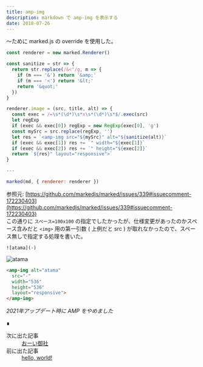 ```yaml
---
title: amp-img
description: markdown で amp-img を表示する
date: 2018-07-26
---
```


〜ために marked.js の override を使用した。

```javascript
const renderer = new marked.Renderer()

const sanitize = str => {
  return str.replace(/&<"/g, m => {
    if (m === '&') return '&amp;'
    if (m === '<') return '&lt;'
    return '&quot;'
  })
}

renderer.image = (src, title, alt) => {
  const exec = /=\s*(\d*)\s*x\s*(\d*)\s*$/.exec(src)
  let regExp
  if (exec && exec[0]) regExp = new RegExp(exec[0], 'g')
  const mySrc = src.replace(regExp, '')
  let res = `<amp-img src="${mySrc}" alt="${sanitize(alt)}`
  if (exec && exec[1]) res += `" width="${exec[1]}`
  if (exec && exec[2]) res += `" height="${exec[2]}`
  return `${res}" layout="responsive">`
}

---

marked(md, { renderer: renderer })
```

参照元: [https://github.com/markedjs/marked/issues/339#issuecomment-172230403](https://github.com/markedjs/marked/issues/339#issuecomment-172230403)  
この通りに `スペース=100x100` の指定でしたかったが、仕様変更があったのかスペース含みだと `<img>` 用の第一引数 ( 上例だと src ) が取れなかったので、スペース無しで指定する処理を書いた。

```
![atama](-)
```

![atama](-)

```html
<amp-img alt="atama"
  src="-"
  width="536"
  height="536"
  layout="responsive">
</amp-img>
```

*2021年アップデート時に AMP をやめました*
<footer class="post-footer">&#8718;</footer><nav class="post-recent"><dl><dt>次に出た記事</dt><dd><a href="20180727">おーい御社</a></dd><dt>前に出た記事</dt><dd><a href="20180725">hello, world!</a></dd></dl></nav>